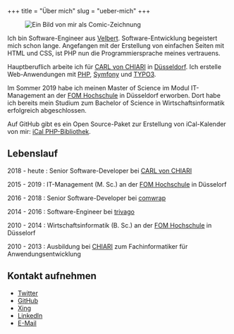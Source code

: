 +++
title = "Über mich"
slug = "ueber-mich"
+++

<figure class="float-left">
    <img src="/images/markus_poerschke_comic.jpg" alt="Ein Bild von mir als Comic-Zeichnung">
</figure>

Ich bin Software-Engineer aus [Velbert](https://www.velbert.de). 
Software-Entwicklung begeistert mich schon lange. Angefangen mit der Erstellung von einfachen Seiten mit HTML und CSS, 
ist PHP nun die Programmiersprache meines vertrauens.

Hauptberuflich arbeite ich für [CARL von CHIARI](https://cvc.digital) in [Düsseldorf](https://www.duesseldorf.de).
Ich erstelle Web-Anwendungen mit [PHP](https://secure.php.net/), [Symfony](https://symfony.com/) und [TYPO3](https://typo3.org).

Im Sommer 2019 habe ich meinen Master of Science im Modul IT-Management an der [FOM Hochschule](https://www.fom.de/) in Düsseldorf erworben.
Dort habe ich bereits mein Studium zum Bachelor of Science in Wirtschaftsinformatik erfolgreich abgeschlossen.

Auf GitHub gibt es ein Open Source-Paket zur Erstellung von iCal-Kalender von mir: [iCal PHP-Bibliothek](https://github.com/markuspoerschke/ical).

## Lebenslauf

2018 - heute
: Senior Software-Developer bei [CARL von CHIARI](https://cvc.digital)

2015 - 2019
: IT-Management (M. Sc.) an der [FOM Hochschule](https://www.fom.de) in Düsselorf

2016 - 2018
: Senior Software-Developer bei [comwrap](https://www.comwrap.com)

2014 - 2016
: Software-Engineer bei [trivago](https://www.trivago.de)

2010 - 2014
: Wirtschaftsinformatik (B. Sc.) an der [FOM Hochschule](https://www.fom.de) in Düsselorf

2010 - 2013
: Ausbildung bei [CHIARI](https://www.chiari.de) zum Fachinformatiker für Anwendungsentwicklung


## Kontakt aufnehmen

* [Twitter](https://twitter.com/markuspoerschke)
* [GitHub](https://github.com/markuspoerschke)
* [Xing](https://www.xing.com/profile/Markus_Poerschke2)
* [LinkedIn](https://www.linkedin.com/in/markuspoerschke/)
* [E-Mail](mailto:markus@poerschke.nrw)
